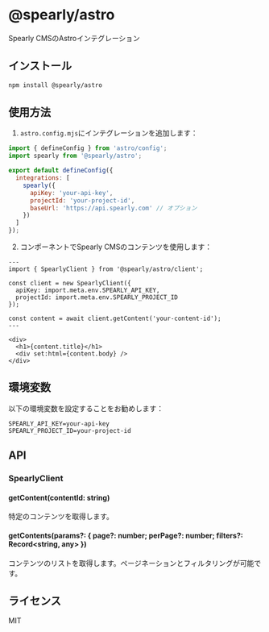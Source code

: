 # @spearly/astro

Spearly CMSのAstroインテグレーション

## インストール

```bash
npm install @spearly/astro
```

## 使用方法

1. `astro.config.mjs`にインテグレーションを追加します：

```js
import { defineConfig } from 'astro/config';
import spearly from '@spearly/astro';

export default defineConfig({
  integrations: [
    spearly({
      apiKey: 'your-api-key',
      projectId: 'your-project-id',
      baseUrl: 'https://api.spearly.com' // オプション
    })
  ]
});
```

2. コンポーネントでSpearly CMSのコンテンツを使用します：

```astro
---
import { SpearlyClient } from '@spearly/astro/client';

const client = new SpearlyClient({
  apiKey: import.meta.env.SPEARLY_API_KEY,
  projectId: import.meta.env.SPEARLY_PROJECT_ID
});

const content = await client.getContent('your-content-id');
---

<div>
  <h1>{content.title}</h1>
  <div set:html={content.body} />
</div>
```

## 環境変数

以下の環境変数を設定することをお勧めします：

```env
SPEARLY_API_KEY=your-api-key
SPEARLY_PROJECT_ID=your-project-id
```

## API

### SpearlyClient

#### getContent(contentId: string)

特定のコンテンツを取得します。

#### getContents(params?: { page?: number; perPage?: number; filters?: Record<string, any> })

コンテンツのリストを取得します。ページネーションとフィルタリングが可能です。

## ライセンス

MIT 